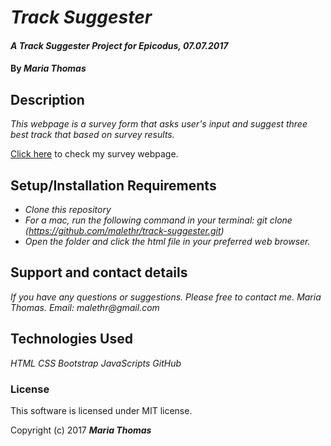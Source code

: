 # _Track Suggester_

#### _A Track Suggester Project for Epicodus, 07.07.2017_

#### By _**Maria Thomas**_

## Description

_This webpage is a survey form that asks user's input and suggest three best track that based on survey results._

[Click here](https://malethr.github.io/track-suggester/) to check my survey webpage.

## Setup/Installation Requirements

* _Clone this repository_
* _For a mac, run the following command in your terminal:
git clone (https://github.com/malethr/track-suggester.git)_
* _Open the folder and click the html file in your preferred web browser._

## Support and contact details

_If you have any questions or suggestions. Please free to contact me._
_Maria Thomas. Email: malethr@gmail.com_

## Technologies Used

_HTML_
_CSS_
_Bootstrap_
_JavaScripts_
_GitHub_

### License

This software is licensed under MIT license.

Copyright (c) 2017 **_Maria Thomas_**
